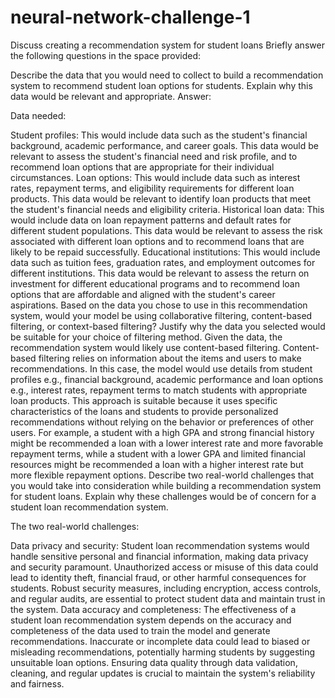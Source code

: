 # neural-network-challenge-1
Discuss creating a recommendation system for student loans
Briefly answer the following questions in the space provided:

Describe the data that you would need to collect to build a recommendation system to recommend student loan options for students. Explain why this data would be relevant and appropriate.
Answer:

Data needed:

Student profiles: This would include data such as the student's financial background, academic performance, and career goals. This data would be relevant to assess the student's financial need and risk profile, and to recommend loan options that are appropriate for their individual circumstances.
Loan options: This would include data such as interest rates, repayment terms, and eligibility requirements for different loan products. This data would be relevant to identify loan products that meet the student's financial needs and eligibility criteria.
Historical loan data: This would include data on loan repayment patterns and default rates for different student populations. This data would be relevant to assess the risk associated with different loan options and to recommend loans that are likely to be repaid successfully.
Educational institutions: This would include data such as tuition fees, graduation rates, and employment outcomes for different institutions. This data would be relevant to assess the return on investment for different educational programs and to recommend loan options that are affordable and aligned with the student's career aspirations.
Based on the data you chose to use in this recommendation system, would your model be using collaborative filtering, content-based filtering, or context-based filtering? Justify why the data you selected would be suitable for your choice of filtering method.
Given the data, the recommendation system would likely use content-based filtering. Content-based filtering relies on information about the items and users to make recommendations. In this case, the model would use details from student profiles e.g., financial background, academic performance and loan options e.g., interest rates, repayment terms to match students with appropriate loan products. This approach is suitable because it uses specific characteristics of the loans and students to provide personalized recommendations without relying on the behavior or preferences of other users. For example, a student with a high GPA and strong financial history might be recommended a loan with a lower interest rate and more favorable repayment terms, while a student with a lower GPA and limited financial resources might be recommended a loan with a higher interest rate but more flexible repayment options.
Describe two real-world challenges that you would take into consideration
while building a recommendation system for student loans. Explain why these challenges would be of concern for a student loan recommendation system.

The two real-world challenges:

Data privacy and security: Student loan recommendation systems would handle sensitive personal and financial information, making data privacy and security paramount. Unauthorized access or misuse of this data could lead to identity theft, financial fraud, or other harmful consequences for students. Robust security measures, including encryption, access controls, and regular audits, are essential to protect student data and maintain trust in the system.
Data accuracy and completeness: The effectiveness of a student loan recommendation system depends on the accuracy and completeness of the data used to train the model and generate recommendations. Inaccurate or incomplete data could lead to biased or misleading recommendations, potentially harming students by suggesting unsuitable loan options. Ensuring data quality through data validation, cleaning, and regular updates is crucial to maintain the system's reliability and fairness.

